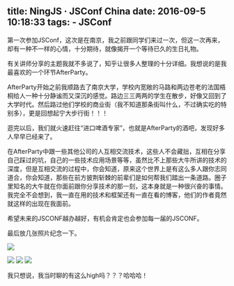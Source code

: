 title: NingJS · JSConf China
date: 2016-09-5 10:18:33
tags:
    - JSConf
---

第一次参加JSConf，这次是在南京，我之前跟同学们来过一次，但这一次再来，却有一种不一样的心情，十分期待，就像揭开一个等待已久的生日礼物。

<!-- more -->

有关讲师分享的主题我就不多说了，知乎让很多人整理的十分详细。我想说的是我最喜欢的一个环节AfterParty。

AfterParty开始之前我顺路去了南京大学，学校内宽敞的马路和两边苍老的法国梧桐给人一种十分静谧而又深沉的感觉。路边三三两两的学生在散步，好像又回到了大学时代。然后路过他们学校的商业街（我不知道那条街叫什么，不过确实吃的特别多），更是回想起宁大步行街！！！


逛完以后，我们就火速赶往“进口啤酒专家”，也就是AfterParty的酒吧，发现好多人早早已经来了。

在AfterParty中跟一些其他公司的人互相交流技术，这些人不会藏拙，互相在分享自己踩过的坑，自己的一些技术应用场景等等，虽然比不上那些大牛所讲的技术的深度，但是互相交流的过程中，你会知道，原来这个世界上是有这么多人跟你志同道合，你会知道，那些在前方披荆斩棘的前辈们是如何帮我们踏出一条道路。圈子里知名的大牛就在你面前跟你分享技术的那一刻，这本身就是一种很兴奋的事情。我完全不会想到，我一直在用的技术和框架还有一直在看的博客，他们的作者竟然就这样的出现在我面前。

希望未来的JSCONF越办越好，有机会肯定也会参加每一届的JSCONF。

最后放几张照片纪念一下。

![](http://7xpp66.com1.z0.glb.clouddn.com/mmexport1472912221452.jpg)

![](http://7xpp66.com1.z0.glb.clouddn.com/P60903-085148.jpg)
![](http://7xpp66.com1.z0.glb.clouddn.com/img-a717a9e361efb587153840b413de83d9.jpg)
![](http://7xpp66.com1.z0.glb.clouddn.com/img-9978e97abf7e574111757f2fbe75a454.jpg)

我只想说，我当时聊的有这么high吗？？？哈哈哈！
